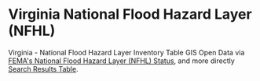 # Virginia National Flood Hazard Layer (NFHL)
Virginia - National Flood Hazard Layer Inventory Table GIS Open Data via [FEMA's National Flood Hazard Layer (NFHL) Status](https://www.floodmaps.fema.gov/NFHL/status.shtml), and more directly [Search Results Table](https://hazards.fema.gov/femaportal/NFHL/searchResult).
